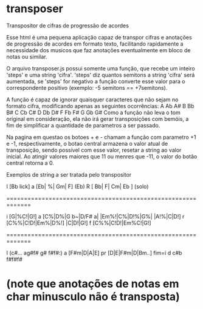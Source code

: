 # transposer
Transpositor de cifras de progressão de acordes

Esse html é uma pequena aplicação capaz de transpor cifras e anotações de progressão de acordes em formato texto, facilitando rapidamente a necessidade dos musicos que faz anotações eventualmente em bloco de notas ou similar.

O arquivo transposer.js possui somente uma função, que recebe um inteiro 'steps' e uma string 'cifra'. 'steps' diz quantos semitons a string 'cifra' será aumentada, se 'steps' for negativo a função converte esse valor para o correspondente positivo (exemplo: -5 semitons == +7semitons).

A função é capaz de ignorar quaisquer caracteres que não sejam no formato cifra, modificando apenas as seguintes ocorrências:
A Ab A# B Bb B# C Cb C# D Db D# F Fb F# G Gb G#
Como a função não leva o tom original em consideração, ela não irá gerar transposições com bemóis, a fim de simplificar a quantidade de parametros a ser passado.

Na pagina em questao os botoes + e - chamam a função com parametro +1 e -1, respectivamente, o botao central armazena o valor atual de transposição,  sendo possível com esse valor, resetar a string ao valor inicial. Ao atingir valores maiores que 11 ou menres que -11, o valor do botão central retorna a 0.


Exemplos de string a ser tratada pelo transpositor

I	[Bb lick]
a	[Eb| %| Gm| F] (Eb)
R	[ Bb| F| Cm| Eb ] (solo)


=============================================================

i	[G|%C!|G!]
a	[C%|D%|G b~|D/F# a|
  |Em%!|C%|D!%|G%|
  |A!%|C|D!]
r	[C%%|C!D!|Em%|D%!]
  |C|D!|G!]
f	[C%%|C!D!|Em%C!|G!]


=============================================================


I	(c#... ag#f# g# f#f#:)
a   [F#m|D|A|E]
pr  [D|E|F#m|D|Bm..]
fim=i	d c#b f#f#f#


(note que anotações de notas em char minusculo não é transposta)
=============================================================
